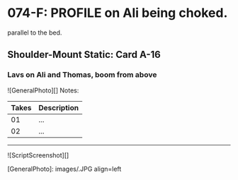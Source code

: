 # 074-F: PROFILE on Ali being choked.parallel to the bed.

## Shoulder-Mount Static: Card A-16

### Lavs on Ali and Thomas, boom from above

![GeneralPhoto][]
Notes: 

| Takes | Description |
|:---|:----|
| 01 | ... |
| 02 | ... |

----

![ScriptScreenshot][]


[GeneralPhoto]:  images/.JPG align=left
